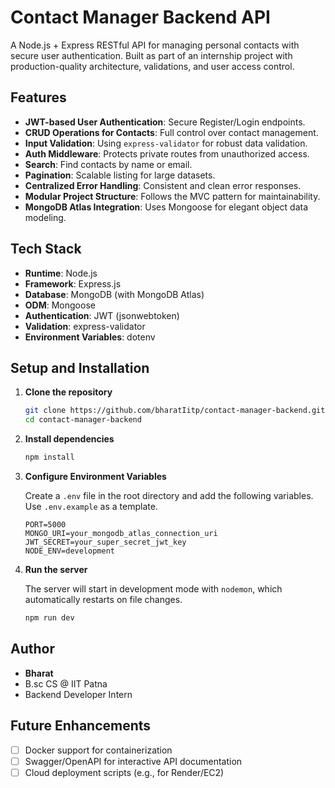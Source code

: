 # Contact Manager Backend API

A Node.js + Express RESTful API for managing personal contacts with secure user authentication. Built as part of an internship project with production-quality architecture, validations, and user access control.

## Features

- **JWT-based User Authentication**: Secure Register/Login endpoints.
- **CRUD Operations for Contacts**: Full control over contact management.
- **Input Validation**: Using `express-validator` for robust data validation.
- **Auth Middleware**: Protects private routes from unauthorized access.
- **Search**: Find contacts by name or email.
- **Pagination**: Scalable listing for large datasets.
- **Centralized Error Handling**: Consistent and clean error responses.
- **Modular Project Structure**: Follows the MVC pattern for maintainability.
- **MongoDB Atlas Integration**: Uses Mongoose for elegant object data modeling.

## Tech Stack

- **Runtime**: Node.js
- **Framework**: Express.js
- **Database**: MongoDB (with MongoDB Atlas)
- **ODM**: Mongoose
- **Authentication**: JWT (jsonwebtoken)
- **Validation**: express-validator
- **Environment Variables**: dotenv





## Setup and Installation

1.  **Clone the repository**
    ```bash
    git clone https://github.com/bharatIitp/contact-manager-backend.git
    cd contact-manager-backend
    ```

2.  **Install dependencies**
    ```bash
    npm install
    ```

3.  **Configure Environment Variables**

    Create a `.env` file in the root directory and add the following variables. Use `.env.example` as a template.

    ```env
    PORT=5000
    MONGO_URI=your_mongodb_atlas_connection_uri
    JWT_SECRET=your_super_secret_jwt_key
    NODE_ENV=development
    ```

4.  **Run the server**

    The server will start in development mode with `nodemon`, which automatically restarts on file changes.

    ```bash
    npm run dev
    ```

##  Author

- **Bharat**
- B.sc CS @ IIT Patna
- Backend Developer Intern

## Future Enhancements
- [ ] Docker support for containerization
- [ ] Swagger/OpenAPI for interactive API documentation
- [ ] Cloud deployment scripts (e.g., for Render/EC2)

